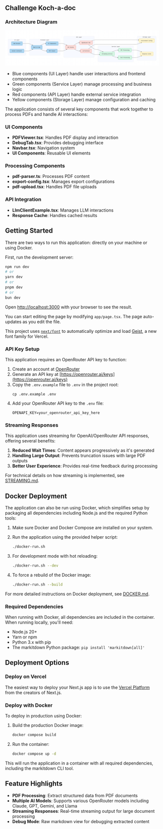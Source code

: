 ## Challenge Koch-a-doc

### Architecture Diagram

![Alt text](./Architecture_Diagram.png)

- Blue components (UI Layer) handle user interactions and frontend components
- Green components (Service Layer) manage processing and business logic
- Red components (API Layer) handle external service integration
- Yellow components (Storage Layer) manage configuration and caching


The application consists of several key components that work together to process PDFs and handle AI interactions:

### UI Components

* **PDFViewer.tsx**: Handles PDF display and interaction
* **DebugTab.tsx**: Provides debugging interface
* **Navbar.tsx**: Navigation system
* **UI Components**: Reusable UI elements

### Processing Components

* **pdf-parser.ts**: Processes PDF content
* **export-config.tsx**: Manages export configurations
* **pdf-upload.tsx**: Handles PDF file uploads

### API Integration

* **LlmClientExample.tsx**: Manages LLM interactions
* **Response Cache**: Handles cached results


## Getting Started

There are two ways to run this application: directly on your machine or using Docker.

First, run the development server:

```bash
npm run dev
# or
yarn dev
# or
pnpm dev
# or
bun dev
```

Open [http://localhost:3000](http://localhost:3000) with your browser to see the result.

You can start editing the page by modifying `app/page.tsx`. The page auto-updates as you edit the file.

This project uses [`next/font`](https://nextjs.org/docs/app/building-your-application/optimizing/fonts) to automatically optimize and load [Geist](https://vercel.com/font), a new font family for Vercel.

### API Key Setup

This application requires an OpenRouter API key to function:

1. Create an account at [OpenRouter](https://openrouter.ai)
2. Generate an API key at [https://openrouter.ai/keys](https://openrouter.ai/keys)
3. Copy the `.env.example` file to `.env` in the project root:
   ```
   cp .env.example .env
   ```
4. Add your OpenRouter API key to the `.env` file:
   ```
   OPENAPI_KEY=your_openrouter_api_key_here
   ```

### Streaming Responses

This application uses streaming for OpenAI/OpenRouter API responses, offering several benefits:

1. **Reduced Wait Times**: Content appears progressively as it's generated
2. **Handling Large Output**: Prevents truncation issues with large PDF outputs
3. **Better User Experience**: Provides real-time feedback during processing

For technical details on how streaming is implemented, see [STREAMING.md](STREAMING.md).

## Docker Deployment

The application can also be run using Docker, which simplifies setup by packaging all dependencies including Node.js and the required Python tools:

1. Make sure Docker and Docker Compose are installed on your system.

2. Run the application using the provided helper script:
   ```bash
   ./docker-run.sh
   ```

3. For development mode with hot reloading:
   ```bash
   ./docker-run.sh --dev
   ```

4. To force a rebuild of the Docker image:
   ```bash
   ./docker-run.sh --build
   ```

For more detailed instructions on Docker deployment, see [DOCKER.md](DOCKER.md).

### Required Dependencies

When running with Docker, all dependencies are included in the container. When running locally, you'll need:

- Node.js 20+
- Yarn or npm
- Python 3.x with pip
- The markitdown Python package: `pip install 'markitdown[all]'`

## Deployment Options

### Deploy on Vercel

The easiest way to deploy your Next.js app is to use the [Vercel Platform](https://vercel.com/new?utm_medium=default-template&filter=next.js&utm_source=create-next-app&utm_campaign=create-next-app-readme) from the creators of Next.js.

### Deploy with Docker

To deploy in production using Docker:

1. Build the production Docker image:
   ```bash
   docker compose build
   ```

2. Run the container:
   ```bash
   docker compose up -d
   ```

This will run the application in a container with all required dependencies, including the markitdown CLI tool.

## Feature Highlights

- **PDF Processing**: Extract structured data from PDF documents
- **Multiple AI Models**: Supports various OpenRouter models including Claude, GPT, Gemini, and Llama
- **Streaming Responses**: Real-time streaming output for large document processing
- **Debug Mode**: Raw markdown view for debugging extracted content
